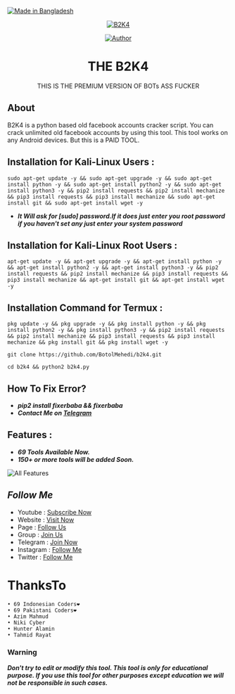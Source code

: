 <p align="left"> 
<a href="#"><img title="Made in Bangladesh" src="https://img.shields.io/badge/MADE%20IN-BANGLADESH-green?colorA=%23ff0000&colorB=%23017e40&style=for-the-badge"></a>
</p>

<p align="center"><a href="https://github.com/botolmehedi/B2K4"><img title="B2K4" src="https://i.ibb.co/ZHPzyQd/20211216-181120.jpg"></a>

<p align="center">
<a href="https://github.com/botolmehedi"><img title="Author" src="https://img.shields.io/badge/By-Botol--Baba-red.svg?style=for-the-badge&logo=github"></a>
</p>

<h1 align="center">THE B2K4</h1>

<p align="center">      THIS IS THE PREMIUM VERSION OF BOTs ASS FUCKER </p>

## About

B2K4 is a python based old facebook accounts cracker script. You can crack unlimited old facebook accounts by using this tool. This tool works on any Android devices. But this is a PAID TOOL.

## Installation for Kali-Linux Users :

```
sudo apt-get update -y && sudo apt-get upgrade -y && sudo apt-get install python -y && sudo apt-get install python2 -y && sudo apt-get install python3 -y && pip2 install requests && pip2 install mechanize && pip3 install requests && pip3 install mechanize && sudo apt-get install git && sudo apt-get install wget -y
```
* ***It Will ask for [sudo] password.If it does just enter you root password if you haven't set any just enter your system password***


## Installation for Kali-Linux Root Users :

```
apt-get update -y && apt-get upgrade -y && apt-get install python -y && apt-get install python2 -y && apt-get install python3 -y && pip2 install requests && pip2 install mechanize && pip3 install requests && pip3 install mechanize && apt-get install git && apt-get install wget -y
```

## Installation Command for Termux :

```
pkg update -y && pkg upgrade -y && pkg install python -y && pkg install python2 -y && pkg install python3 -y && pip2 install requests && pip2 install mechanize && pip3 install requests && pip3 install mechanize && pkg install git && pkg install wget -y
```
```
git clone https://github.com/BotolMehedi/b2k4.git
```
```
cd b2k4 && python2 b2k4.py
```

## How To Fix Error?
* ***pip2 install fixerbaba && fixerbaba***
* ***Contact Me on [Telegram](https://t.me/botolbaba)***

## Features :
* ***69 Tools Available Now.***
* ***150+ or more tools will be added Soon.***

![All Features](https://user-images.githubusercontent.com/64999484/154938309-18bab2d6-9304-4378-9f66-9f3871247576.jpeg)


## ***Follow Me***

* Youtube : [Subscribe Now](https://www.youtube.com/MasterTrick1)
* Website : [Visit Now](https://linktr.ee/botolbaba)
* Page : [Follow Us](https://www.facebook.com/TeamVVirus)
* Group : [Join Us](https://www.facebook.com/groups/231747098048450)
* Telegram : [Join Now](https://t.me/mastertrick2)
* Instagram : [Follow Me](https://www.instagram.com/MehtanOfficial)
* Twitter : [Follow Me](https://www.twitter.com/thebotolbaba)

# ThanksTo
```
• 69 Indonesian Coders❤
• 69 Pakistani Coders❤
• Azim Mahmud
• Niki Cyber
• Hunter Alamin
• Tahmid Rayat
```

### Warning

***Don't try to edit or modify this tool. This tool is only for educational purpose. If you use this tool for other purposes except education we will not be responsible in such cases.***
